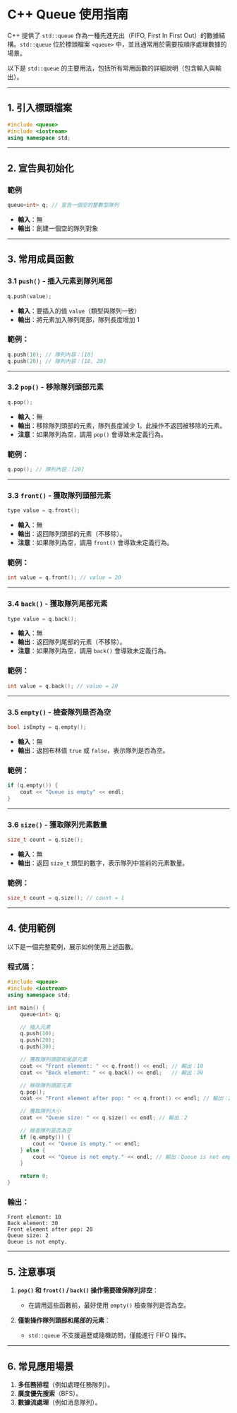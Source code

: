 
# C++ Queue 使用指南

C++ 提供了 `std::queue` 作為一種先進先出（FIFO, First In First Out）的數據結構。`std::queue` 位於標頭檔案 `<queue>` 中，並且通常用於需要按順序處理數據的場景。

以下是 `std::queue` 的主要用法，包括所有常用函數的詳細說明（包含輸入與輸出）。

---

## **1. 引入標頭檔案**

```cpp
#include <queue>
#include <iostream>
using namespace std;
```

---

## **2. 宣告與初始化**

### 範例

```cpp
queue<int> q; // 宣告一個空的整數型隊列
```

- **輸入**：無
- **輸出**：創建一個空的隊列對象

---

## **3. 常用成員函數**

### **3.1 `push()` - 插入元素到隊列尾部**

```cpp
q.push(value);
```

- **輸入**：要插入的值 `value`（類型與隊列一致）
- **輸出**：將元素加入隊列尾部，隊列長度增加 1

### 範例：

```cpp
q.push(10); // 隊列內容：[10]
q.push(20); // 隊列內容：[10, 20]
```

---

### **3.2 `pop()` - 移除隊列頭部元素**

```cpp
q.pop();
```

- **輸入**：無
- **輸出**：移除隊列頭部的元素，隊列長度減少 1。此操作不返回被移除的元素。
- **注意**：如果隊列為空，調用 `pop()` 會導致未定義行為。

### 範例：

```cpp
q.pop(); // 隊列內容：[20]
```

---

### **3.3 `front()` - 獲取隊列頭部元素**

```cpp
type value = q.front();
```

- **輸入**：無
- **輸出**：返回隊列頭部的元素（不移除）。
- **注意**：如果隊列為空，調用 `front()` 會導致未定義行為。

### 範例：

```cpp
int value = q.front(); // value = 20
```

---

### **3.4 `back()` - 獲取隊列尾部元素**

```cpp
type value = q.back();
```

- **輸入**：無
- **輸出**：返回隊列尾部的元素（不移除）。
- **注意**：如果隊列為空，調用 `back()` 會導致未定義行為。

### 範例：

```cpp
int value = q.back(); // value = 20
```

---

### **3.5 `empty()` - 檢查隊列是否為空**

```cpp
bool isEmpty = q.empty();
```

- **輸入**：無
- **輸出**：返回布林值 `true` 或 `false`，表示隊列是否為空。

### 範例：

```cpp
if (q.empty()) {
    cout << "Queue is empty" << endl;
}
```

---

### **3.6 `size()` - 獲取隊列元素數量**

```cpp
size_t count = q.size();
```

- **輸入**：無
- **輸出**：返回 `size_t` 類型的數字，表示隊列中當前的元素數量。

### 範例：

```cpp
size_t count = q.size(); // count = 1
```

---

## **4. 使用範例**

以下是一個完整範例，展示如何使用上述函數。

### 程式碼：

```cpp
#include <queue>
#include <iostream>
using namespace std;

int main() {
    queue<int> q;

    // 插入元素
    q.push(10);
    q.push(20);
    q.push(30);

    // 獲取隊列頭部和尾部元素
    cout << "Front element: " << q.front() << endl; // 輸出：10
    cout << "Back element: " << q.back() << endl;   // 輸出：30

    // 移除隊列頭部元素
    q.pop();
    cout << "Front element after pop: " << q.front() << endl; // 輸出：20

    // 獲取隊列大小
    cout << "Queue size: " << q.size() << endl; // 輸出：2

    // 檢查隊列是否為空
    if (q.empty()) {
        cout << "Queue is empty." << endl;
    } else {
        cout << "Queue is not empty." << endl; // 輸出：Queue is not empty.
    }

    return 0;
}
```

### 輸出：

```
Front element: 10
Back element: 30
Front element after pop: 20
Queue size: 2
Queue is not empty.
```

---

## **5. 注意事項**

1. **`pop()` 和 `front()` / `back()` 操作需要確保隊列非空**：
   
   - 在調用這些函數前，最好使用 `empty()` 檢查隊列是否為空。
2. **僅能操作隊列頭部和尾部的元素**：
   
   - `std::queue` 不支援遍歷或隨機訪問，僅能進行 FIFO 操作。

---

## **6. 常見應用場景**

1. **多任務排程**（例如處理任務隊列）。
2. **廣度優先搜索**（BFS）。
3. **數據流處理**（例如消息隊列）。

